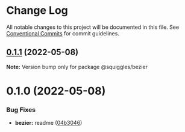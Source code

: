 # Change Log

All notable changes to this project will be documented in this file.
See [Conventional Commits](https://conventionalcommits.org) for commit guidelines.

## [0.1.1](https://github.com/tkofh/squiggles/compare/@squiggles/bezier@0.1.0...@squiggles/bezier@0.1.1) (2022-05-08)

**Note:** Version bump only for package @squiggles/bezier





# 0.1.0 (2022-05-08)


### Bug Fixes

* **bezier:** readme ([04b3046](https://github.com/tkofh/squiggles/commit/04b3046d9ab0d18e9baada53e944677e7bd21ff9))
